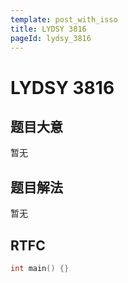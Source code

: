 ```yaml
---
template: post_with_isso
title: LYDSY 3816
pageId: lydsy_3816
---
```


# LYDSY 3816
<span id="poem"></span><script>$(function(){$.ajax('/api/poem?rnd='+Date.now()+Math.random()).done(function(data){$('#poem').text(data);});});</script>
## 题目大意
暂无

## 题目解法
暂无

## RTFC

```cpp
int main() {}
```
<div id="__comment"></div>
